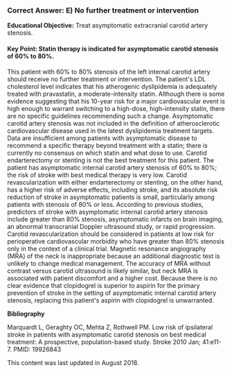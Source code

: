 
### Correct Answer: E) No further treatment or intervention 

**Educational Objective:** Treat asymptomatic extracranial carotid artery stenosis.

#### **Key Point:** Statin therapy is indicated for asymptomatic carotid stenosis of 60% to 80%.

This patient with 60% to 80% stenosis of the left internal carotid artery should receive no further treatment or intervention. The patient's LDL cholesterol level indicates that his atherogenic dyslipidemia is adequately treated with pravastatin, a moderate-intensity statin. Although there is some evidence suggesting that his 10-year risk for a major cardiovascular event is high enough to warrant switching to a high-dose, high-intensity statin, there are no specific guidelines recommending such a change. Asymptomatic carotid artery stenosis was not included in the definition of atherosclerotic cardiovascular disease used in the latest dyslipidemia treatment targets. Data are insufficient among patients with asymptomatic disease to recommend a specific therapy beyond treatment with a statin; there is currently no consensus on which statin and what dose to use.
Carotid endarterectomy or stenting is not the best treatment for this patient. The patient has asymptomatic internal carotid artery stenosis of 60% to 80%; the risk of stroke with best medical therapy is very low. Carotid revascularization with either endarterectomy or stenting, on the other hand, has a higher risk of adverse effects, including stroke, and its absolute risk reduction of stroke in asymptomatic patients is small, particularly among patients with stenosis of 80% or less. According to previous studies, predictors of stroke with asymptomatic internal carotid artery stenosis include greater than 80% stenosis, asymptomatic infarcts on brain imaging, an abnormal transcranial Doppler ultrasound study, or rapid progression. Carotid revascularization should be considered in patients at low risk for perioperative cardiovascular morbidity who have greater than 80% stenosis only in the context of a clinical trial.
Magnetic resonance angiography (MRA) of the neck is inappropriate because an additional diagnostic test is unlikely to change medical management. The accuracy of MRA without contrast versus carotid ultrasound is likely similar, but neck MRA is associated with patient discomfort and a higher cost.
Because there is no clear evidence that clopidogrel is superior to aspirin for the primary prevention of stroke in the setting of asymptomatic internal carotid artery stenosis, replacing this patient's aspirin with clopidogrel is unwarranted.

**Bibliography**

Marquardt L, Geraghty OC, Mehta Z, Rothwell PM. Low risk of ipsilateral stroke in patients with asymptomatic carotid stenosis on best medical treatment: A prospective, population-based study. Stroke 2010 Jan; 41:e11-7. PMID: 19926843

This content was last updated in August 2018.